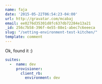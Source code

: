 ```yaml
---
name: faja
date: '2015-05-22T06:54:23-04:00'
url: http://gravatar.com/mcabaj
email: ee0276d35301d8fc637db72284e13a21
_id: 256c7b58-396f-4e55-88e1-abec7c6eeeca
slug: "/setting-environment-test-kitchen/"
template: comment
---
```


Ok, found it :)

```yaml
suites:
  -  name: dev
     provisioner:
       client_rb:
         environment: dev
```
